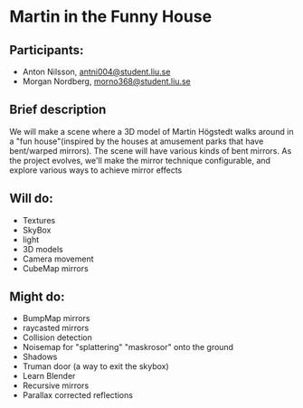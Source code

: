 # Martin in the Funny House

## Participants:

- Anton Nilsson, antni004@student.liu.se
- Morgan Nordberg, morno368@student.liu.se

## Brief description

We will make a scene where a 3D model of Martin Högstedt walks around in a "fun
house"(inspired by the houses at amusement parks that have bent/warped
mirrors). The scene will have various kinds of bent mirrors. As the project
evolves, we'll make the mirror technique configurable, and explore various ways
to achieve mirror effects

## Will do:

- Textures
- SkyBox
- light
- 3D models
- Camera movement
- CubeMap mirrors

## Might do:
    
- BumpMap mirrors
- raycasted mirrors
- Collision detection
- Noisemap for "splattering" "maskrosor" onto the ground
- Shadows
- Truman door (a way to exit the skybox)
- Learn Blender
- Recursive mirrors
- Parallax corrected reflections
